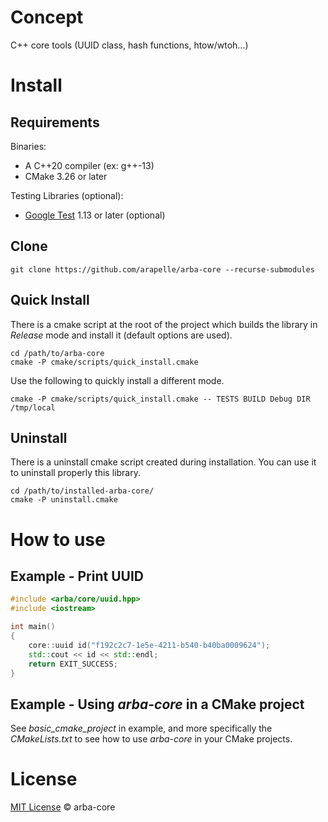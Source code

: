 # Concept #

C++ core tools (UUID class, hash functions, htow/wtoh...)

# Install #
## Requirements ##

Binaries:

- A C++20 compiler (ex: g++-13)
- CMake 3.26 or later

Testing Libraries (optional):

- [Google Test](https://github.com/google/googletest) 1.13 or later (optional)

## Clone

```
git clone https://github.com/arapelle/arba-core --recurse-submodules
```

## Quick Install ##
There is a cmake script at the root of the project which builds the library in *Release* mode and install it (default options are used).
```
cd /path/to/arba-core
cmake -P cmake/scripts/quick_install.cmake
```
Use the following to quickly install a different mode.
```
cmake -P cmake/scripts/quick_install.cmake -- TESTS BUILD Debug DIR /tmp/local
```

## Uninstall ##
There is a uninstall cmake script created during installation. You can use it to uninstall properly this library.
```
cd /path/to/installed-arba-core/
cmake -P uninstall.cmake
```

# How to use
## Example - Print UUID
```c++
#include <arba/core/uuid.hpp>
#include <iostream>

int main()
{
    core::uuid id("f192c2c7-1e5e-4211-b540-b40ba0009624");
    std::cout << id << std::endl;
    return EXIT_SUCCESS;
}

```

## Example - Using *arba-core* in a CMake project
See *basic_cmake_project* in example, and more specifically the *CMakeLists.txt* to see how to use *arba-core* in your CMake projects.

# License

[MIT License](./LICENSE.md) © arba-core

